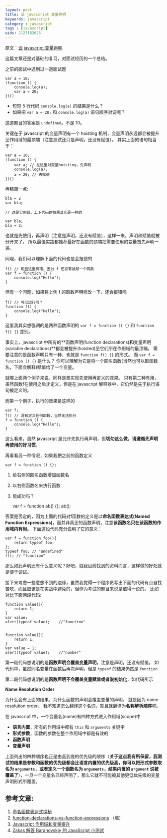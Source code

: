 ```yaml
---
layout: post
title: 谈 javascript 变量声明
keywords: javascript
category : javascript
tags : [javascript]
uids: 2127182625
---
```


原文：[谈 javascript 变量声明](http://qingbob.com/blog/%E8%B0%88javascript%E5%8F%98%E9%87%8F%E5%A3%B0%E6%98%8E)

这篇文章还是对基础的复习，对面试经历的一个总结。

之前的面试中遇到过一道面试题

    var a = 10;
    (function () {
        console.log(a); 
        var a = 20;
    })()

* 短短 5 行代码 `console.log(a)` 的结果是什么？
* 如果把 `var a = 20;` 和 `console.log(a)` 语句顺序对调呢？

这道题目的答案是 `undefined`。不是 10。

关键在于 javascript 的变量声明有一个 hoisting 机制，变量声明永远都会被提升至作用域的最顶端（注意测试还只是声明，还没有赋值）。
其实上面的语句相当于：

    var a = 10;
    (function () {
        var a; // 在这里对变量hoisting，先声明
        console.log(a); 
        a = 20; // 再赋值
    })()

再精简一点:

    bla = 2
    var bla;
     
    // 这是分割线，上下代码的效果其实是一样的
     
    var bla;
    bla = 2;

也就是先使用，再声明（注意是声明，还没有赋值），这样一来，声明和赋值就被分开来了。
所以最佳实践都推荐最好在函数的顶端把需要使用的变量首先声明一遍。

同理，我们可以理解下面的代码也是会报错的

    f() // 明显这里有错，因为 f 还没有被赋一个函数
    var f = function () {
        console.log("Hello");
    }

但有一个问题，如果将上例 f 的函数声明修改一下，还会报错吗

    f() // 可以运行吗？
    function f() {
        console.log("Hello");
    }

这里我其实想强调的是两种函数声明的 `var f = function () {}` 和 `function f() {}` 差别。

事实上，javascript 中所有的**函数声明(function declarations)**和**变量声明(variable declarations)**都会被提升(hoisted)至它们所在作用域的最顶端。
需要注意的是函数声明只有一种，也就是 `function f() {}` 的形式。
而 `var f = function () {}` 是什么？
你可以理解为它是将一个匿名函数(当然也可以取函数名，下面会解释)赋值给了一个变量。

就哪上面两个例子来说，同样是想实现先使用再定义的效果。
只有第二种有用，虽然函数f在使用之后才定义，但是在 javascript 解释器中，它仍然是先于执行语句被定义的。

而第一个例子，执行的效果是这样的

    var f;
    f() // 没有定义任何函数，当然无法执行
    f = function () {
        console.log("Hello");
    }

这么看来，虽然 javascript 是允许先执行再声明，但**切勿这么做，请遵循先声明再使用的好习惯**。

再看看另一种情况，如果我把之前的函数定义

    var f = function () {};

1. 给右侧的匿名函数增加函数名
2. 以右侧函数名来执行函数
3. 能成功吗？

    var f = function ab() {};
    ab();

答案是否定的，因为上面的代码对f函数的定义是以**命名函数表达式(Named Function Expressions)**，而并非真正的函数声明，注意**该函数名只在该函数的作用域内有用**。
下面这段代码充分说明了它的意义：

    var f = function foo(){
        return typeof foo;
    };
    typeof foo; // "undefined"
    f(); // "function"

那么如此声明还有什么意义呢？好吧，就我目前找到的资料而言，这样做的好处就是便于调试。

接下来考虑一些意想不到的边缘，虽然我觉得一个程序员写出下面的代码有点自找苦吃，而且应该是在实战中避免的，但作为考试的题目来说是值得一说的。
比如对比下面两段代码:

    function value(){
        return 1;
    }
    var value;
    alert(typeof value);    //"function"


    function value(){
        return 1;
    }
    var value = 1;
    alert(typeof value);    //"number"

第一段代码想说明的是**函数声明会覆盖变量声明**，注意是声明，还没有赋值。
如代码中，虽然同名变量在函数后再次声明，但是 `typeof` 的结果仍然是 `function`

第二段代码想说明的是**函数声明不会覆盖变量赋值或者说初始化**，如代码所示

**Name Resolution Order**

为什么会有上面的结果，为什么函数的声明会覆盖变量的声明。
就是因为 name resolution order。
我不知道怎么翻译这个名词，暂且就翻译为**名称解析顺序**吧。

在 javascript 中，一个变量名(name)有四种方式进入作用域(scope)中

* **语言内置**，所有的作用域中都有 `this` 和 `arguments` 关键字
* **形式参数**，函数的参数在整个作用域中都是有效的
* **函数声明**
* **变量声明**

上面列出的四种顺序也正是由高到底的优先级的顺序（**关于这点我有所保留，我测试的结果是参数和函数的优先级都会比语言内置的优先级高，你可以把形式参数取名为 `arguments`，或者定义一个函数名为 `arguments`，结果内置的 `argument` 说被覆盖了**），一旦一个变量名已经声明了，那么它就不可能被其他更低优先级的变量声明形式所覆盖。

## 参考文章:

1. [命名函数表达式探秘][1]
2. [function-declarations-vs-function-expressions][2] （墙）
3. [Javascript 作用域和变量提升][3]
4. [Zakas 解答 Baranovskiy 的 JavaScript 小测试][4]

[1]: http://justjavac.com/named-function-expressions-demystified.html
[2]: http://javascriptweblog.wordpress.com/2010/07/06/function-declarations-vs-function-expressions/
[3]: http://justjavac.iteye.com/blog/1886140
[4]: http://hikejun.com/blog/2010/01/27/zakas%E8%A7%A3%E7%AD%94baranovskiy%E7%9A%84javascript%E5%B0%8F%E6%B5%8B%E8%AF%95/
